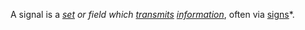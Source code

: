 A signal is a *[set](https://github.com/gcassel/Modular-Organization-Terminology/blob/master/terms/set.md) or field  which [transmits](https://github.com/gcassel/Modular-Organization-Terminology/blob/master/terms/transmit.md) [information](https://github.com/gcassel/Modular-Organization-Terminology/blob/master/terms/information.md)*, often via [signs](https://github.com/gcassel/Modular-Organization-Terminology/blob/master/terms/sign.md)*.
